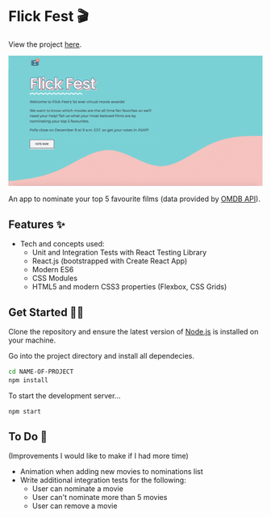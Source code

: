 # Flick Fest 🎬

View the project <a href="https://shopify-movie.vercel.app/">here</a>.

![Screenshot](src/assets/screenshot.png) 

An app to nominate your top 5 favourite films (data provided by <a href="http://www.omdbapi.com/">OMDB API</a>).

## Features ✨
- Tech and concepts used: 
    * Unit and Integration Tests with React Testing Library
    * React.js (bootstrapped with Create React App)
    * Modern ES6
    * CSS Modules
    * HTML5 and modern CSS3 properties (Flexbox, CSS Grids)

## Get Started 👩‍💻

Clone the repository and ensure the latest version of [Node.js](https://nodejs.org) is installed on your machine.

Go into the project directory and install all dependecies. 

```bash
cd NAME-OF-PROJECT
npm install
```

To start the development server...

```bash
npm start
```

## To Do 📝
(Improvements I would like to make if I had more time)

- Animation when adding new movies to nominations list
- Write additional integration tests for the following:
  * User can nominate a movie
  * User can't nominate more than 5 movies
  * User can remove a movie
